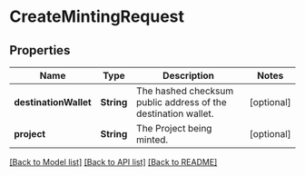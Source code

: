 # CreateMintingRequest

## Properties
Name | Type | Description | Notes
------------ | ------------- | ------------- | -------------
**destinationWallet** | **String** | The hashed checksum public address of the destination wallet. | [optional] 
**project** | **String** | The Project being minted. | [optional] 

[[Back to Model list]](../README.md#documentation-for-models) [[Back to API list]](../README.md#documentation-for-api-endpoints) [[Back to README]](../README.md)


